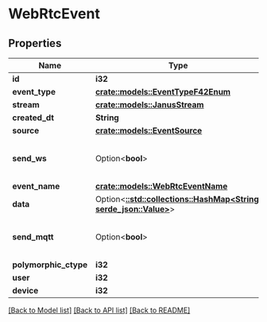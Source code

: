 # WebRtcEvent

## Properties

Name | Type | Description | Notes
------------ | ------------- | ------------- | -------------
**id** | **i32** |  | [readonly]
**event_type** | [**crate::models::EventTypeF42Enum**](EventTypeF42Enum.md) |  | 
**stream** | [**crate::models::JanusStream**](JanusStream.md) |  | 
**created_dt** | **String** |  | [readonly]
**source** | [**crate::models::EventSource**](EventSource.md) |  | 
**send_ws** | Option<**bool**> | Broadcast to events websocket: /ws/events | [optional]
**event_name** | [**crate::models::WebRtcEventName**](WebRTCEventName.md) |  | 
**data** | Option<[**::std::collections::HashMap<String, serde_json::Value>**](serde_json::Value.md)> |  | [optional]
**send_mqtt** | Option<**bool**> | Broadcast to mqtt topic: /devices/{device-id}/commands/ | [optional]
**polymorphic_ctype** | **i32** |  | [readonly]
**user** | **i32** |  | [readonly]
**device** | **i32** |  | 

[[Back to Model list]](../README.md#documentation-for-models) [[Back to API list]](../README.md#documentation-for-api-endpoints) [[Back to README]](../README.md)


